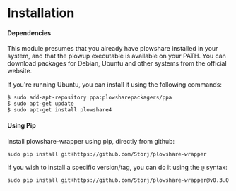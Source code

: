 Installation
============

#### Dependencies

This module presumes that you already have plowshare installed in your system,
and that the plowup executable is available on your PATH. You can download
packages for Debian, Ubuntu and other systems from the official website.

If you're running Ubuntu, you can install it using the following commands:

    $ sudo add-apt-repository ppa:plowsharepackagers/ppa
    $ sudo apt-get update
    $ sudo apt-get install plowshare4

#### Using Pip

Install plowshare-wrapper using pip, directly from github:

    sudo pip install git+https://github.com/Storj/plowshare-wrapper

If you wish to install a specific version/tag, you can do it using the `@` syntax:

    sudo pip install git+https://github.com/Storj/plowshare-wrapper@v0.3.0
